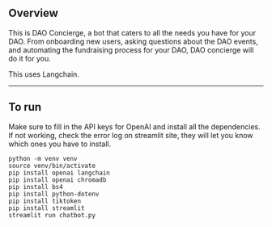 ## Overview

This is DAO Concierge, a bot that caters to all the needs you have for your DAO. From onboarding new users, asking questions about the DAO events, and automating the fundraising process for your DAO, DAO concierge will do it for you.

This uses Langchain.

---

## To run

Make sure to fill in the API keys for OpenAI and install all the dependencies. If not working, check the error log on streamlit site, they will let you know which ones you have to install.

```
python -m venv venv
source venv/bin/activate
pip install openai langchain
pip install openai chromadb
pip install bs4
pip install python-dotenv
pip install tiktoken
pip install streamlit
streamlit run chatbot.py

```
